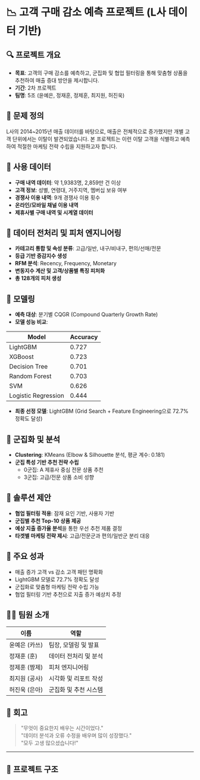 # 📉 고객 구매 감소 예측 프로젝트 (L사 데이터 기반)

## 🔍 프로젝트 개요

- **목표**: 고객의 구매 감소를 예측하고, 군집화 및 협업 필터링을 통해 맞춤형 상품을 추천하여 매출 증대 방안을 제시합니다.
- **기간**: 2차 프로젝트
- **팀명**: 5조 (윤예은, 정재훈, 정제훈, 최지원, 허진욱)

## 🧠 문제 정의

L사의 2014~2015년 매출 데이터를 바탕으로, 매출은 전체적으로 증가했지만 개별 고객 단위에서는 이탈이 발견되었습니다. 본 프로젝트는 이런 이탈 고객을 식별하고 예측하여 적절한 마케팅 전략 수립을 지원하고자 합니다.

## 🧾 사용 데이터

- **구매 내역 데이터**: 약 1,9383명, 2,859만 건 이상
- **고객 정보**: 성별, 연령대, 거주지역, 멤버십 보유 여부
- **경쟁사 이용 내역**: 9개 경쟁사 이용 횟수
- **온라인/모바일 채널 이용 내역**
- **제휴사별 구매 내역 및 시계열 데이터**

## 🧹 데이터 전처리 및 피처 엔지니어링

- **카테고리 통합 및 속성 분류**: 고급/일반, 내구/비내구, 편의/선매/전문
- **등급 기반 증감지수 생성**
- **RFM 분석**: Recency, Frequency, Monetary
- **변동지수 계산 및 고객/상품별 특징 피처화**
- **총 128개의 피처 생성**

## 🧪 모델링

- **예측 대상**: 분기별 CQGR (Compound Quarterly Growth Rate)
- **모델 성능 비교**:

| Model               | Accuracy |
|---------------------|----------|
| LightGBM            | 0.727    |
| XGBoost             | 0.723    |
| Decision Tree       | 0.701    |
| Random Forest       | 0.703    |
| SVM                 | 0.626    |
| Logistic Regression | 0.444    |

- **최종 선정 모델**: LightGBM (Grid Search + Feature Engineering으로 72.7% 정확도 달성)

## 👥 군집화 및 분석

- **Clustering**: KMeans (Elbow & Silhouette 분석, 평균 계수: 0.181)
- **군집 특성 기반 추천 전략 수립**
  - 0군집: A 제휴사 중심 전문 상품 추천
  - 3군집: 고급/전문 상품 소비 성향

## 🎯 솔루션 제안

- **협업 필터링 적용**: 잠재 요인 기반, 사용자 기반
- **군집별 추천 Top-10 상품 제공**
- **예상 지출 증가율 분석**을 통한 우선 추천 제품 결정
- **타겟별 마케팅 전략 제시**: 고급/전문군과 편의/일반군 분리 대응

## 📌 주요 성과

- 매출 증가 고객 vs 감소 고객 패턴 명확화
- LightGBM 모델로 72.7% 정확도 달성
- 군집화로 맞춤형 마케팅 전략 수립 가능
- 협업 필터링 기반 추천으로 지출 증가 예상치 추정

## 🧑‍💻 팀원 소개

| 이름 | 역할 |
|------|------|
| 윤예은 (카쓰) | 팀장, 모델링 및 발표 |
| 정재훈 (훈) | 데이터 전처리 및 분석 |
| 정제훈 (짱제) | 피처 엔지니어링 |
| 최지원 (공사) | 시각화 및 리포트 작성 |
| 허진욱 (은아) | 군집화 및 추천 시스템 |

## 💬 회고

> "무엇이 중요한지 배우는 시간이었다."  
> "데이터 분석과 오류 수정을 배우며 많이 성장했다."  
> "모두 고생 많으셨습니다!"  

---

## 📂 프로젝트 구조


